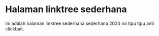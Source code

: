 # Halaman linktree sederhana #

Ini adalah halaman linktree sederhana sederhana 2024 no tipu tipu anti clickbait.